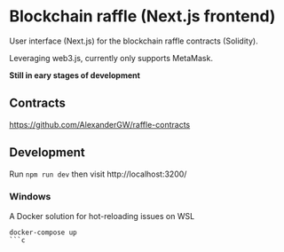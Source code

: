 # Blockchain raffle (Next.js frontend)
User interface (Next.js) for the blockchain raffle contracts (Solidity).

Leveraging web3.js, currently only supports MetaMask.

**Still in eary stages of development**

## Contracts
https://github.com/AlexanderGW/raffle-contracts

## Development
Run `npm run dev` then visit http://localhost:3200/

### Windows
A Docker solution for hot-reloading issues on WSL
```
docker-compose up
```c